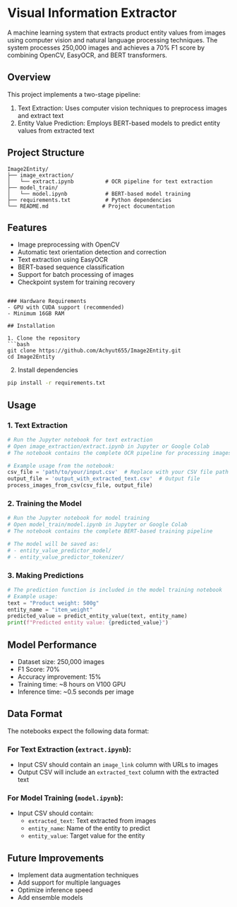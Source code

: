 # Visual Information Extractor

A machine learning system that extracts product entity values from images using computer vision and natural language processing techniques. The system processes 250,000 images and achieves a 70% F1 score by combining OpenCV, EasyOCR, and BERT transformers.

## Overview

This project implements a two-stage pipeline:
1. Text Extraction: Uses computer vision techniques to preprocess images and extract text
2. Entity Value Prediction: Employs BERT-based models to predict entity values from extracted text

## Project Structure

```
Image2Entity/
├── image_extraction/
│   └── extract.ipynb          # OCR pipeline for text extraction
├── model_train/
│   └── model.ipynb            # BERT-based model training
├── requirements.txt           # Python dependencies
└── README.md                 # Project documentation
```

## Features

- Image preprocessing with OpenCV
- Automatic text orientation detection and correction
- Text extraction using EasyOCR
- BERT-based sequence classification
- Support for batch processing of images
- Checkpoint system for training recovery

```

### Hardware Requirements
- GPU with CUDA support (recommended)
- Minimum 16GB RAM

## Installation

1. Clone the repository
```bash
git clone https://github.com/Achyut655/Image2Entity.git
cd Image2Entity
```

2. Install dependencies
```bash
pip install -r requirements.txt
```

## Usage

### 1. Text Extraction
```python
# Run the Jupyter notebook for text extraction
# Open image_extraction/extract.ipynb in Jupyter or Google Colab
# The notebook contains the complete OCR pipeline for processing images

# Example usage from the notebook:
csv_file = 'path/to/your/input.csv'  # Replace with your CSV file path
output_file = 'output_with_extracted_text.csv'  # Output file
process_images_from_csv(csv_file, output_file)
```

### 2. Training the Model
```python
# Run the Jupyter notebook for model training
# Open model_train/model.ipynb in Jupyter or Google Colab
# The notebook contains the complete BERT-based training pipeline

# The model will be saved as:
# - entity_value_predictor_model/
# - entity_value_predictor_tokenizer/
```

### 3. Making Predictions
```python
# The prediction function is included in the model training notebook
# Example usage:
text = "Product weight: 500g"
entity_name = "item_weight"
predicted_value = predict_entity_value(text, entity_name)
print(f"Predicted entity value: {predicted_value}")
```

## Model Performance

- Dataset size: 250,000 images
- F1 Score: 70%
- Accuracy improvement: 15%
- Training time: ~8 hours on V100 GPU
- Inference time: ~0.5 seconds per image

## Data Format

The notebooks expect the following data format:

### For Text Extraction (`extract.ipynb`):
- Input CSV should contain an `image_link` column with URLs to images
- Output CSV will include an `extracted_text` column with the extracted text

### For Model Training (`model.ipynb`):
- Input CSV should contain:
  - `extracted_text`: Text extracted from images
  - `entity_name`: Name of the entity to predict
  - `entity_value`: Target value for the entity

## Future Improvements

- Implement data augmentation techniques
- Add support for multiple languages
- Optimize inference speed
- Add ensemble models

